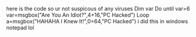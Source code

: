 here is the code so ur not suspicous of any viruses
Dim var
Do until var=6
var=msgbox("Are You An Idiot?",4+16,"PC Hacked")
Loop
a=msgbox("HAHAHA I Knew It!",0=64,"PC Hacked")
i did this in windows notepad lol
